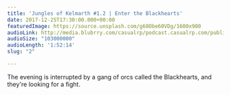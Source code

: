 ```yaml
---
title: 'Jungles of Kelmarth #1.2 | Enter the Blackhearts'
date: 2017-12-25T17:30:00.000+00:00
featuredImage: https://source.unsplash.com/g68Obe60VDg/1600x900
audioLink: http://media.blubrry.com/casualrp/podcast.casualrp.com/public/EP%20002%20-%20Enter%20the%20Blackhearts.mp3
audioSize: "103000000"
audioLength: '1:52:14'
slug: "2"

---
```

The evening is interrupted by a gang of orcs called the Blackhearts, and they're looking for a fight.
